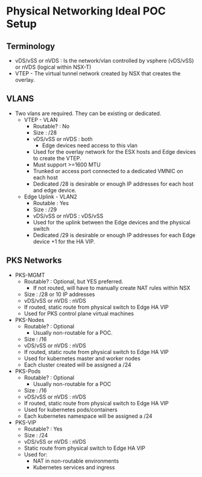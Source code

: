 # Physical Networking Ideal POC Setup #

## Terminology ##
* vDS/vSS or nVDS : Is the network/vlan controlled by vsphere (vDS/vSS) or nVDS (logical within NSX-T)
* VTEP - The virtual tunnel network created by NSX that creates the overlay.

## VLANS ##

* Two vlans are required.  They can be existing or dedicated.
	* VTEP - VLAN
		* Routable? : No
		* Size : /28
		* vDS/vSS or nVDS : both
			* Edge devices need access to this vlan
		* Used for the overlay network for the ESX hosts and Edge devices to create the VTEP.
		* Must support >=1600 MTU
		* Trunked or access port connected to a dedicated VMNIC on each host
		* Dedicated /28 is desirable or enough IP addresses for each host and edge device.
	* Edge Uplink - VLAN2
		* Routable : Yes
		* Size : /29
		* vDS/vSS or nVDS : vDS/vSS
		* Used for the uplink between the Edge devices and the physical switch
		* Dedicated /29 is desirable or enough IP addresses for each Edge device +1 for the HA VIP.

## PKS Networks ##

* PKS-MGMT
	* Routable? : Optional, but YES preferred.
		* If not routed, will have to manually create NAT rules within NSX
	* Size : /28 or 10 IP addresses
	* vDS/vSS or nVDS : nVDS
	* If routed, static route from physical switch to Edge HA VIP
	* Used for PKS control plane virtual machines
* PKS-Nodes
	* Routable? : Optional
		* Usually non-routable for a POC.
	* Size : /16
	* vDS/vSS or nVDS : nVDS
	* If routed, static route from physical switch to Edge HA VIP
	* Used for kubernetes master and worker nodes
	* Each cluster created will be assigned a /24
* PKS-Pods
	* Routable? : Optional
		* Usually non-routable for a POC
	* Size : /16
	* vDS/vSS or nVDS : nVDS
	* If routed, static route from physical switch to Edge HA VIP
	* Used for kubernetes pods/containers
	* Each kubernetes namespace will be assigned a /24
* PKS-VIP
	* Routable? : Yes
	* Size : /24
	* vDS/vSS or nVDS : nVDS
	* Static route from physical switch to Edge HA VIP
	* Used for:
		* NAT in non-routable environments
		* Kubernetes services and ingress